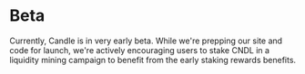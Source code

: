 # Beta

Currently, Candle is in very early beta. While we're prepping our site and code for launch, we're actively encouraging users to stake CNDL in a liquidity mining campaign to benefit from the early staking rewards benefits.&#x20;
